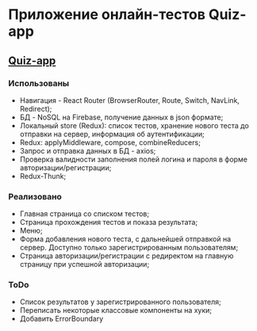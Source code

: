 # Приложение онлайн-тестов Quiz-app

## [Quiz-app](https://react-quiz-14e28.firebaseapp.com/ 'Quiz-app')

### Использованы

- Навигация - React Router (BrowserRouter, Route, Switch, NavLink, Redirect);
- БД - NoSQL на Firebase, получение данных в json формате;
- Локальный store (Redux): список тестов, хранение нового теста до отправки на сервер, информация об аутентификации;
- Redux: applyMiddleware, compose, combineReducers;
- Запрос и отправка данных в БД - axios;
- Проверка валидности заполнения полей логина и пароля в форме авторизации/регистрации;
- Redux-Thunk;

### Реализовано

- Главная страница со списком тестов;
- Страница прохождения тестов и показа результата;
- Меню;
- Форма добавления нового теста, с дальнейшей отправкой на сервер. Доступно только зарегистрированным пользователям;
- Страница авторизации/регистрации с редиректом на главную страницу при успешной авторизации;

### ToDo

- Список результатов у зарегистрированного пользователя;
- Переписать некоторые классовые компоненты на хуки;
- Добавить ErrorBoundary
